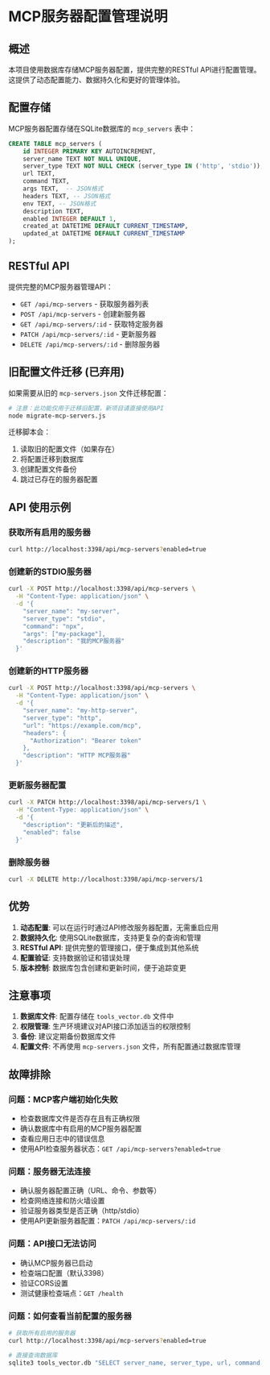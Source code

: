 # MCP服务器配置管理说明

## 概述

本项目使用数据库存储MCP服务器配置，提供完整的RESTful API进行配置管理。这提供了动态配置能力、数据持久化和更好的管理体验。

## 配置存储

MCP服务器配置存储在SQLite数据库的 `mcp_servers` 表中：

```sql
CREATE TABLE mcp_servers (
    id INTEGER PRIMARY KEY AUTOINCREMENT,
    server_name TEXT NOT NULL UNIQUE,
    server_type TEXT NOT NULL CHECK (server_type IN ('http', 'stdio')),
    url TEXT,
    command TEXT,
    args TEXT,  -- JSON格式
    headers TEXT, -- JSON格式
    env TEXT, -- JSON格式
    description TEXT,
    enabled INTEGER DEFAULT 1,
    created_at DATETIME DEFAULT CURRENT_TIMESTAMP,
    updated_at DATETIME DEFAULT CURRENT_TIMESTAMP
);
```

## RESTful API

提供完整的MCP服务器管理API：

- `GET /api/mcp-servers` - 获取服务器列表
- `POST /api/mcp-servers` - 创建新服务器
- `GET /api/mcp-servers/:id` - 获取特定服务器
- `PATCH /api/mcp-servers/:id` - 更新服务器
- `DELETE /api/mcp-servers/:id` - 删除服务器

## 旧配置文件迁移 (已弃用)

如果需要从旧的 `mcp-servers.json` 文件迁移配置：

```bash
# 注意：此功能仅用于迁移旧配置，新项目请直接使用API
node migrate-mcp-servers.js
```

迁移脚本会：
1. 读取旧的配置文件（如果存在）
2. 将配置迁移到数据库
3. 创建配置文件备份
4. 跳过已存在的服务器配置

## API 使用示例

### 获取所有启用的服务器
```bash
curl http://localhost:3398/api/mcp-servers?enabled=true
```

### 创建新的STDIO服务器
```bash
curl -X POST http://localhost:3398/api/mcp-servers \
  -H "Content-Type: application/json" \
  -d '{
    "server_name": "my-server",
    "server_type": "stdio",
    "command": "npx",
    "args": ["my-package"],
    "description": "我的MCP服务器"
  }'
```

### 创建新的HTTP服务器
```bash
curl -X POST http://localhost:3398/api/mcp-servers \
  -H "Content-Type: application/json" \
  -d '{
    "server_name": "my-http-server",
    "server_type": "http",
    "url": "https://example.com/mcp",
    "headers": {
      "Authorization": "Bearer token"
    },
    "description": "HTTP MCP服务器"
  }'
```

### 更新服务器配置
```bash
curl -X PATCH http://localhost:3398/api/mcp-servers/1 \
  -H "Content-Type: application/json" \
  -d '{
    "description": "更新后的描述",
    "enabled": false
  }'
```

### 删除服务器
```bash
curl -X DELETE http://localhost:3398/api/mcp-servers/1
```

## 优势

1. **动态配置**: 可以在运行时通过API修改服务器配置，无需重启应用
2. **数据持久化**: 使用SQLite数据库，支持更复杂的查询和管理
3. **RESTful API**: 提供完整的管理接口，便于集成到其他系统
4. **配置验证**: 支持数据验证和错误处理
5. **版本控制**: 数据库包含创建和更新时间，便于追踪变更

## 注意事项

1. **数据库文件**: 配置存储在 `tools_vector.db` 文件中
2. **权限管理**: 生产环境建议对API接口添加适当的权限控制
3. **备份**: 建议定期备份数据库文件
4. **配置文件**: 不再使用 `mcp-servers.json` 文件，所有配置通过数据库管理

## 故障排除

### 问题：MCP客户端初始化失败
- 检查数据库文件是否存在且有正确权限
- 确认数据库中有启用的MCP服务器配置
- 查看应用日志中的错误信息
- 使用API检查服务器状态：`GET /api/mcp-servers?enabled=true`

### 问题：服务器无法连接
- 确认服务器配置正确（URL、命令、参数等）
- 检查网络连接和防火墙设置
- 验证服务器类型是否正确（http/stdio）
- 使用API更新服务器配置：`PATCH /api/mcp-servers/:id`

### 问题：API接口无法访问
- 确认MCP服务器已启动
- 检查端口配置（默认3398）
- 验证CORS设置
- 测试健康检查端点：`GET /health`

### 问题：如何查看当前配置的服务器
```bash
# 获取所有启用的服务器
curl http://localhost:3398/api/mcp-servers?enabled=true

# 直接查询数据库
sqlite3 tools_vector.db "SELECT server_name, server_type, url, command FROM mcp_servers WHERE enabled = 1;"
```